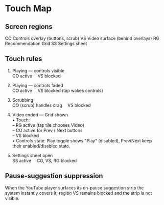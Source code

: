 # Touch Map

## Screen regions
CO Controls overlay (buttons, scrub)
VS Video surface (behind overlays)
RG Recommendation Grid
SS Settings sheet

## Touch rules
1. Playing — controls visible  
   CO active  VS blocked

2. Playing — controls faded  
   CO active  VS blocked (tap wakes controls)

3. Scrubbing  
   CO (scrub) handles drag  VS blocked

4. Video ended — Grid shown  
   • Touch:  
      – RG active (tap tile chooses Video)  
      – CO active for Prev / Next buttons  
      – VS blocked  
   • Controls state: Play toggle shows "Play" (disabled), Prev/Next keep their enabled/disabled state.

5. Settings sheet open  
   SS active  CO, VS, RG blocked

## Pause-suggestion suppression
When the YouTube player surfaces its on-pause suggestion strip the system instantly covers it; region VS remains blocked and the strip is not visible. 
